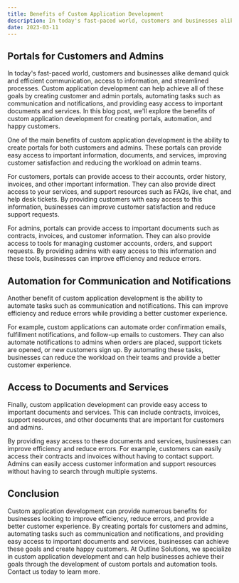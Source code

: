 ```yaml
---
title: Benefits of Custom Application Development
description: In today's fast-paced world, customers and businesses alike demand quick and efficient communication, access to information, and streamlined processes.
date: 2023-03-11
---
```


## Portals for Customers and Admins

In today's fast-paced world, customers and businesses alike demand quick and efficient communication, access to information, and streamlined processes. Custom application development can help achieve all of these goals by creating customer and admin portals, automating tasks such as communication and notifications, and providing easy access to important documents and services. In this blog post, we'll explore the benefits of custom application development for creating portals, automation, and happy customers.

One of the main benefits of custom application development is the ability to create portals for both customers and admins. These portals can provide easy access to important information, documents, and services, improving customer satisfaction and reducing the workload on admin teams.

For customers, portals can provide access to their accounts, order history, invoices, and other important information. They can also provide direct access to your services, and support resources such as FAQs, live chat, and help desk tickets. By providing customers with easy access to this information, businesses can improve customer satisfaction and reduce support requests.

For admins, portals can provide access to important documents such as contracts, invoices, and customer information. They can also provide access to tools for managing customer accounts, orders, and support requests. By providing admins with easy access to this information and these tools, businesses can improve efficiency and reduce errors.

## Automation for Communication and Notifications

Another benefit of custom application development is the ability to automate tasks such as communication and notifications. This can improve efficiency and reduce errors while providing a better customer experience.

For example, custom applications can automate order confirmation emails, fulfillment notifications, and follow-up emails to customers. They can also automate notifications to admins when orders are placed, support tickets are opened, or new customers sign up. By automating these tasks, businesses can reduce the workload on their teams and provide a better customer experience.

## Access to Documents and Services

Finally, custom application development can provide easy access to important documents and services. This can include contracts, invoices, support resources, and other documents that are important for customers and admins.

By providing easy access to these documents and services, businesses can improve efficiency and reduce errors. For example, customers can easily access their contracts and invoices without having to contact support. Admins can easily access customer information and support resources without having to search through multiple systems.

## Conclusion

Custom application development can provide numerous benefits for businesses looking to improve efficiency, reduce errors, and provide a better customer experience. By creating portals for customers and admins, automating tasks such as communication and notifications, and providing easy access to important documents and services, businesses can achieve these goals and create happy customers. At Outline Solutions, we specialize in custom application development and can help businesses achieve their goals through the development of custom portals and automation tools. Contact us today to learn more.
